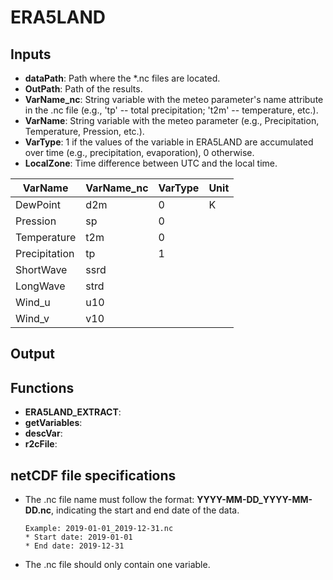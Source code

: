 # ERA5LAND

## Inputs
 * **dataPath**: Path where the *.nc files are located.
 * **OutPath**: Path of the results.
 * **VarName_nc**: String variable with the meteo parameter's name attribute in the .nc file (e.g., 'tp' -- total precipitation; 't2m' -- temperature, etc.).
 * **VarName**: String variable with the meteo parameter (e.g., Precipitation, Temperature, Pression, etc.).
 * **VarType**: 1 if the values of the variable in ERA5LAND are accumulated over time (e.g., precipitation, evaporation), 0 otherwise.
 * **LocalZone**: Time difference between UTC and the local time.




 | **VarName** | **VarName_nc** | **VarType** |**Unit**|
 | --------------| ------------ |-----------|--------|
 |   DewPoint    |     d2m      |      0    |    K   |
 |    Pression   |     sp       |      0    |        |
 |  Temperature  |     t2m      |      0    |        |
 | Precipitation |      tp      |      1    |        |
 |   ShortWave   |     ssrd     |           |        |
 |   LongWave    |     strd     |           |        |
 |    Wind_u     |     u10      |           |        |
 |     Wind_v    |     v10      |           |        |
 
 ## Output
 
 ## Functions
 * **ERA5LAND_EXTRACT**:
 * **getVariables**:
 * **descVar**:
 * **r2cFile**:

## netCDF file specifications
* The .nc file name must follow the format: **YYYY-MM-DD_YYYY-MM-DD.nc**, indicating the start and end date of the data. 

      Example: 2019-01-01_2019-12-31.nc
      * Start date: 2019-01-01
      * End date: 2019-12-31
      
* The .nc file should only contain one variable.   
